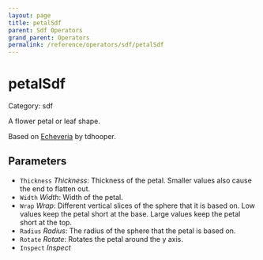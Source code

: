 ```yaml
---
layout: page
title: petalSdf
parent: Sdf Operators
grand_parent: Operators
permalink: /reference/operators/sdf/petalSdf
---
```


# petalSdf

Category: sdf



A flower petal or leaf shape.

Based on [Echeveria](https://www.shadertoy.com/view/wlVGRz) by tdhooper.

## Parameters

* `Thickness` *Thickness*: Thickness of the petal. Smaller values also cause the end to flatten out.
* `Width` *Width*: Width of the petal.
* `Wrap` *Wrap*: Different vertical slices of the sphere that it is based on. Low values keep the petal short at the base. Large values keep the petal short at the top.
* `Radius` *Radius*: The radius of the sphere that the petal is based on.
* `Rotate` *Rotate*: Rotates the petal around the y axis.
* `Inspect` *Inspect*